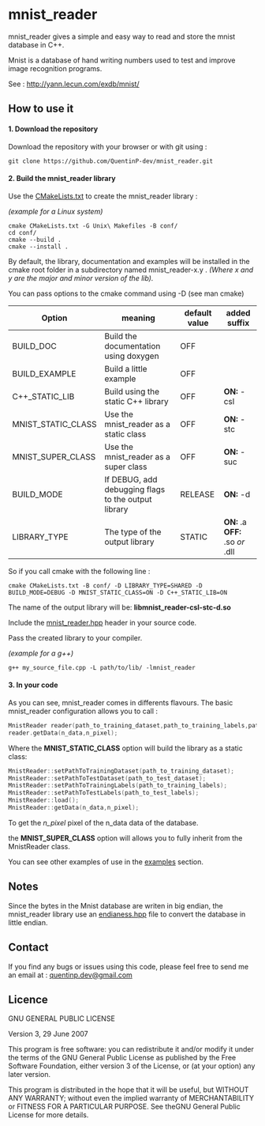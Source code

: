 # mnist_reader

mnist_reader gives a simple and easy way to read and store the mnist database in C++.

Mnist is a database of hand writing numbers used to test and improve image recognition programs.

See : http://yann.lecun.com/exdb/mnist/

## How to use it

#### 1. Download the repository

Download the repository with your browser or with git using :

```
git clone https://github.com/QuentinP-dev/mnist_reader.git
```

#### 2. Build the mnist_reader library

Use the [CMakeLists.txt](/CMakeLists.txt) to create the mnist_reader library :

*(example for a Linux system)*
```
cmake CMakeLists.txt -G Unix\ Makefiles -B conf/
cd conf/
cmake --build .
cmake --install .
```
By default, the library, documentation and examples will be installed in the cmake root folder in a subdirectory named mnist_reader-x.y . *(Where x and y are the major and minor version of the lib).*

You can pass options to the cmake command using -D (see man cmake)


Option | meaning | default value| added suffix
------ | ------- | -------------| ------------
BUILD_DOC | Build the documentation using doxygen | OFF |
BUILD_EXAMPLE | Build a little example | OFF |
C++_STATIC_LIB | Build using the static C++ library | OFF | **ON:** -csl
MNIST_STATIC_CLASS | Use the mnist_reader as a static class | OFF | **ON:** -stc
MNIST_SUPER_CLASS | Use the mnist_reader as a super class | OFF | **ON:** -suc
BUILD_MODE | If DEBUG, add debugging flags to the output library | RELEASE | **ON:** -d
LIBRARY_TYPE | The type of the output library | STATIC | **ON:** .a **OFF:** .so *or* .dll

So if you call cmake with the following line :
```
cmake CMakeLists.txt -B conf/ -D LIBRARY_TYPE=SHARED -D BUILD_MODE=DEBUG -D MNIST_STATIC_CLASS=ON -D C++_STATIC_LIB=ON
```
The name of the output library will be:
**libmnist_reader-csl-stc-d.so**


Include the [mnist_reader.hpp](/include/mnist_reader/mnist_reader.hpp) header in your source code.

Pass the created library to your compiler.

*(example for a g++)*
```
g++ my_source_file.cpp -L path/to/lib/ -lmnist_reader
```

#### 3. In your code

As you can see, mnist_reader comes in differents flavours.
The basic mnist_reader configuration allows you to call :

```c++
MnistReader reader(path_to_training_dataset,path_to_training_labels,path_to_test_dataset,path_to_test_labels,true);
reader.getData(n_data,n_pixel);
```
Where the **MNIST_STATIC_CLASS** option will build the library as a static class:

```c++
MnistReader::setPathToTrainingDataset(path_to_training_dataset);
MnistReader::setPathToTestDataset(path_to_test_dataset);
MnistReader::setPathToTrainingLabels(path_to_training_labels);
MnistReader::setPathToTestLabels(path_to_test_labels);
MnistReader::load();
MnistReader::getData(n_data,n_pixel);
```

To get the *n_pixel* pixel of the n_data data of the database.

the **MNIST_SUPER_CLASS** option will allows you to fully inherit from the MnistReader class.

You can see other examples of use in the [examples](examples/) section.

## Notes

Since the bytes in the Mnist database are writen in big endian, the mnist_reader library use an [endianess.hpp](/include/system/endianess.hpp) file to convert the database in little endian.

## Contact

If you find any bugs or issues using this code, please feel free to send me an email at :
quentinp.dev@gmail.com

## Licence

GNU GENERAL PUBLIC LICENSE

Version 3, 29 June 2007

This program is free software: you can redistribute it and/or modify
it under the terms of the GNU General Public License as published by
the Free Software Foundation, either version 3 of the License, or
(at your option) any later version.

This program is distributed in the hope that it will be useful,
but WITHOUT ANY WARRANTY; without even the implied warranty of
MERCHANTABILITY or FITNESS FOR A PARTICULAR PURPOSE.
See theGNU General Public License for more details.
